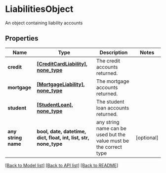 # LiabilitiesObject

An object containing liability accounts

## Properties
Name | Type | Description | Notes
------------ | ------------- | ------------- | -------------
**credit** | [**[CreditCardLiability], none_type**](CreditCardLiability.md) | The credit accounts returned. | 
**mortgage** | [**[MortgageLiability], none_type**](MortgageLiability.md) | The mortgage accounts returned. | 
**student** | [**[StudentLoan], none_type**](StudentLoan.md) | The student loan accounts returned. | 
**any string name** | **bool, date, datetime, dict, float, int, list, str, none_type** | any string name can be used but the value must be the correct type | [optional]

[[Back to Model list]](../README.md#documentation-for-models) [[Back to API list]](../README.md#documentation-for-api-endpoints) [[Back to README]](../README.md)


